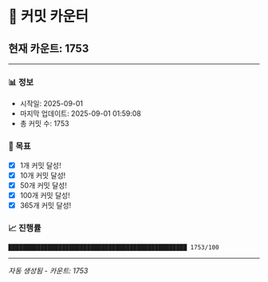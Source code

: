 # 🔢 커밋 카운터

## 현재 카운트: 1753

---

### 📊 정보
- 시작일: 2025-09-01
- 마지막 업데이트: 2025-09-01 01:59:08
- 총 커밋 수: 1753

### 🎯 목표
- [x] 1개 커밋 달성!
- [x] 10개 커밋 달성!
- [x] 50개 커밋 달성!
- [x] 100개 커밋 달성!
- [x] 365개 커밋 달성!

### 📈 진행률
```
██████████████████████████████████████████████████ 1753/100
```

---
*자동 생성됨 - 카운트: 1753*
